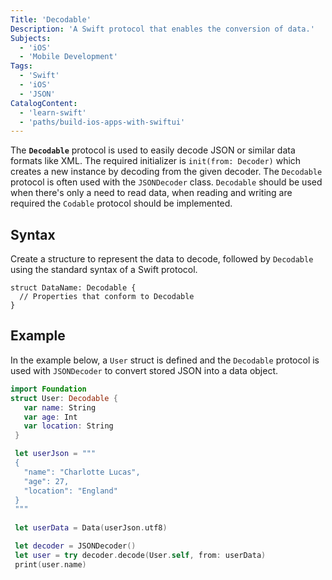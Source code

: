 ```yaml
---
Title: 'Decodable'
Description: 'A Swift protocol that enables the conversion of data.'
Subjects: 
  - 'iOS'
  - 'Mobile Development'
Tags:
  - 'Swift'
  - 'iOS'
  - 'JSON'
CatalogContent:
  - 'learn-swift'
  - 'paths/build-ios-apps-with-swiftui'
---
```


The **`Decodable`** protocol is used to easily decode JSON or similar data formats like XML. The required initializer is `init(from: Decoder)` which creates a new instance by decoding from the given decoder. The `Decodable` protocol is often used with the `JSONDecoder` class. `Decodable` should be used when there's only a need to read data, when reading and writing are required the `Codable` protocol should be implemented.

## Syntax

Create a structure to represent the data to decode, followed by `Decodable` using the standard syntax of a Swift protocol.   

```pseudo
struct DataName: Decodable {
  // Properties that conform to Decodable
}
```

## Example

In the example below, a `User` struct is defined and the `Decodable` protocol is used with `JSONDecoder` to convert stored JSON into a data object.

```swift
import Foundation
struct User: Decodable {
   var name: String
   var age: Int
   var location: String
 }

 let userJson = """
 {
   "name": "Charlotte Lucas",
   "age": 27,
   "location": "England"
 }
 """
 
 let userData = Data(userJson.utf8)

 let decoder = JSONDecoder()
 let user = try decoder.decode(User.self, from: userData)
 print(user.name)
```
